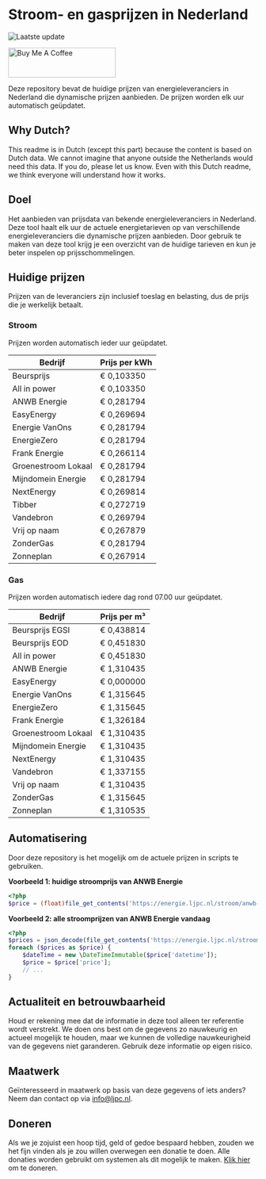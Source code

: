 # Stroom- en gasprijzen in Nederland

![Laatste update](https://img.shields.io/badge/laatste%20update-2025--02--23%2007%3A00%20CET-brightgreen)

<a href="https://www.buymeacoffee.com/Lars-" target="_blank"><img src="https://cdn.buymeacoffee.com/buttons/v2/default-orange.png" alt="Buy Me A Coffee" height="60" style="height: 60px !important;width: 217px !important;" ></a>

Deze repository bevat de huidige prijzen van energieleveranciers in Nederland die dynamische prijzen aanbieden. De prijzen worden elk uur automatisch geüpdatet.

## Why Dutch?

This readme is in Dutch (except this part) because the content is based on Dutch data. We cannot imagine that anyone outside the Netherlands would need this data. If you do, please let us know. Even with this Dutch readme, we think
everyone will understand how it works.

## Doel

Het aanbieden van prijsdata van bekende energieleveranciers in Nederland. Deze tool haalt elk uur de actuele energietarieven op van verschillende energieleveranciers die dynamische prijzen aanbieden. Door gebruik te maken van deze tool
krijg je een overzicht van de huidige tarieven en kun je beter inspelen op prijsschommelingen.

## Huidige prijzen

Prijzen van de leveranciers zijn inclusief toeslag en belasting, dus de prijs die je werkelijk betaalt.

### Stroom

Prijzen worden automatisch ieder uur geüpdatet.

 Bedrijf | Prijs per kWh 
---------|---------------
Beursprijs | € 0,103350
All in power | € 0,103350
ANWB Energie | € 0,281794
EasyEnergy | € 0,269694
Energie VanOns | € 0,281794
EnergieZero | € 0,281794
Frank Energie | € 0,266114
Groenestroom Lokaal | € 0,281794
Mijndomein Energie | € 0,281794
NextEnergy | € 0,269814
Tibber | € 0,272719
Vandebron | € 0,269794
Vrij op naam | € 0,267879
ZonderGas | € 0,281794
Zonneplan | € 0,267914


### Gas

Prijzen worden automatisch iedere dag rond 07.00 uur geüpdatet.

 Bedrijf | Prijs per m³ 
---------|--------------
Beursprijs EGSI | € 0,438814
Beursprijs EOD | € 0,451830
All in power | € 0,451830
ANWB Energie | € 1,310435
EasyEnergy | € 0,000000
Energie VanOns | € 1,315645
EnergieZero | € 1,315645
Frank Energie | € 1,326184
Groenestroom Lokaal | € 1,310435
Mijndomein Energie | € 1,310435
NextEnergy | € 1,310435
Vandebron | € 1,337155
Vrij op naam | € 1,310435
ZonderGas | € 1,315645
Zonneplan | € 1,310535


## Automatisering

Door deze repository is het mogelijk om de actuele prijzen in scripts te gebruiken.

**Voorbeeld 1: huidige stroomprijs van ANWB Energie**

```php
<?php
$price = (float)file_get_contents('https://energie.ljpc.nl/stroom/anwb-energie-nu.txt');

```

**Voorbeeld 2: alle stroomprijzen van ANWB Energie vandaag**

```php
<?php
$prices = json_decode(file_get_contents('https://energie.ljpc.nl/stroom/all-in-power-vandaag.json'),true);
foreach ($prices as $price) {
    $dateTime = new \DateTimeImmutable($price['datetime']);
    $price = $price['price'];
    // ...
}
```

## Actualiteit en betrouwbaarheid

Houd er rekening mee dat de informatie in deze tool alleen ter referentie wordt verstrekt. We doen ons best om de gegevens zo nauwkeurig en actueel mogelijk te houden, maar we kunnen de volledige nauwkeurigheid van de gegevens niet
garanderen. Gebruik deze informatie op eigen risico.

## Maatwerk

Geïnteresseerd in maatwerk op basis van deze gegevens of iets anders? Neem dan contact op
via [info@ljpc.nl](mailto:info@ljpc.nl?subject=Energie%20prijzen).

## Doneren

Als we je zojuist een hoop tijd, geld of gedoe bespaard hebben, zouden we het fijn vinden als je zou willen overwegen een
donatie te doen. Alle donaties worden gebruikt om systemen als dit mogelijk te
maken. [Klik hier](https://www.buymeacoffee.com/Lars-) om te doneren.
